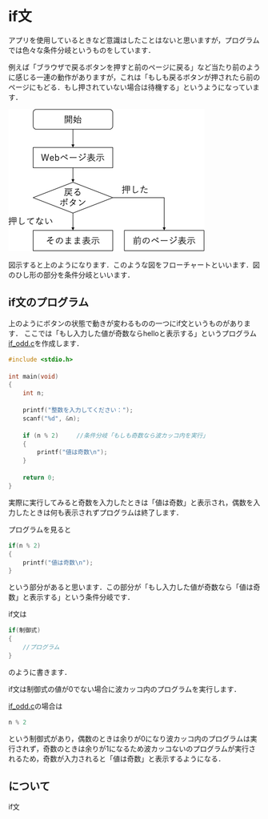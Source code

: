 # if文

アプリを使用しているときなど意識はしたことはないと思いますが，プログラムでは色々な条件分岐というものをしています．

例えば「ブラウザで戻るボタンを押すと前のページに戻る」など当たり前のように感じる一連の動作がありますが，これは「もしも戻るボタンが押されたら前のページにもどる．もし押されていない場合は待機する」というようになっています．

![if](if.png "フローチャート")

図示すると上のようになります．このような図をフローチャートといいます．図のひし形の部分を条件分岐といいます．

## if文のプログラム

上のようにボタンの状態で動きが変わるものの一つにif文というものがあります．
ここでは「もし入力した値が奇数ならhelloと表示する」というプログラム[if_odd.c](if_odd.c)を作成します．

```c
#include <stdio.h>

int main(void)
{
    int n;

    printf("整数を入力してください：");
    scanf("%d", &n);

    if (n % 2)     //条件分岐「もしも奇数なら波カッコ内を実行」
    {
        printf("値は奇数\n");
    }

    return 0;
}
```

実際に実行してみると奇数を入力したときは「値は奇数」と表示され，偶数を入力したときは何も表示されずプログラムは終了します．

プログラムを見ると

```c
if(n % 2)
{
    printf("値は奇数\n");
}
```

という部分があると思います．この部分が「もし入力した値が奇数なら「値は奇数」と表示する」という条件分岐です．

if文は

```c
if(制御式)
{
    //プログラム
}
```

のように書きます．

if文は制御式の値が0でない場合に波カッコ内のプログラムを実行します．

[if_odd.c](if_odd.c)の場合は

```c
n % 2
```

という制御式があり，偶数のときは余りが0になり波カッコ内のプログラムは実行されず，奇数のときは余りが1になるため波カッコないのプログラムが実行されるため，奇数が入力されると「値は奇数」と表示するようになる．

## について

if文
